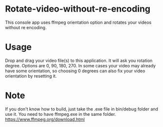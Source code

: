 # Rotate-video-without-re-encoding
This console app uses ffmpeg orientation option and rotates your videos without re encoding.

# Usage

Drop and drag your video file(s) to this application. It will ask you rotation degree. Options are 0, 90, 180, 270.
In some cases your video may already have some orientation, so choosing 0 degrees can also fix your video orientation by resetting it.


# Note
If you don't know how to build, just take the .exe file in bin/debug folder and use it.
You need to have ffmpeg.exe in the same folder.
https://www.ffmpeg.org/download.html
